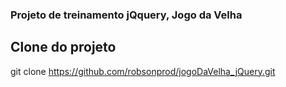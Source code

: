 ### Projeto de treinamento jQquery, Jogo da Velha

## Clone do projeto
   
git clone https://github.com/robsonprod/jogoDaVelha_jQuery.git
